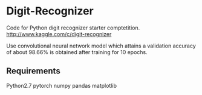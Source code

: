 # Digit-Recognizer

Code for Python digit recognizer starter comptetition. http://www.kaggle.com/c/digit-recognizer

Use convolutional neural network model which attains a validation accuracy of about 98.66% is obtained after training for 10 epochs.

## Requirements
Python2.7
pytorch
numpy
pandas
matplotlib